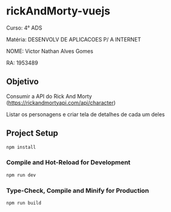# rickAndMorty-vuejs

Curso: 4° ADS

Matéria: DESENVOLV DE APLICACOES P/ A INTERNET

NOME: Victor Nathan Alves Gomes

RA: 1953489


## Objetivo
Consumir a API do Rick And Morty (https://rickandmortyapi.com/api/character)

Listar os personagens e criar tela de detalhes de cada um deles


## Project Setup

```sh
npm install
```

### Compile and Hot-Reload for Development

```sh
npm run dev
```

### Type-Check, Compile and Minify for Production

```sh
npm run build
```
